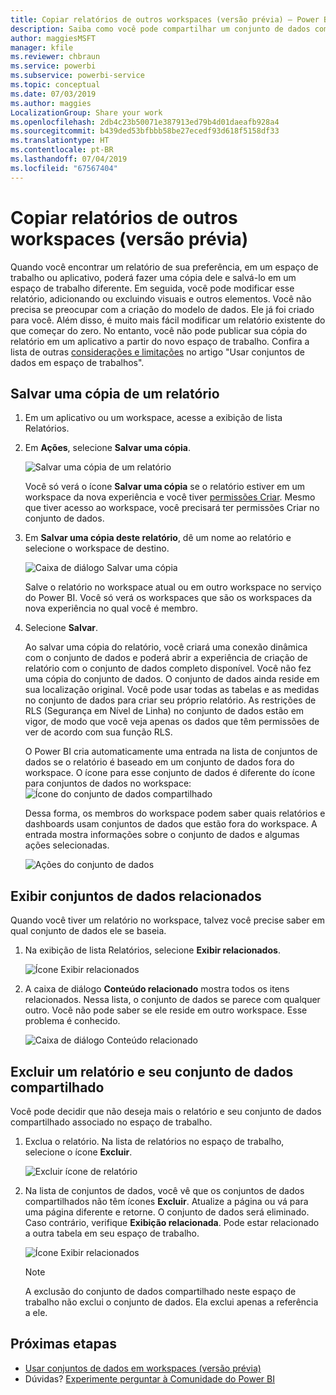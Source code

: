 ```yaml
---
title: Copiar relatórios de outros workspaces (versão prévia) – Power BI
description: Saiba como você pode compartilhar um conjunto de dados com usuários em toda a organização. Em seguida, eles podem criar relatórios com base no conjunto de dados em seus próprios workspaces.
author: maggiesMSFT
manager: kfile
ms.reviewer: chbraun
ms.service: powerbi
ms.subservice: powerbi-service
ms.topic: conceptual
ms.date: 07/03/2019
ms.author: maggies
LocalizationGroup: Share your work
ms.openlocfilehash: 2db4c23b50071e387913ed79b4d01daeafb928a4
ms.sourcegitcommit: b439ded53bfbbb58be27ecedf93d618f5158df33
ms.translationtype: HT
ms.contentlocale: pt-BR
ms.lasthandoff: 07/04/2019
ms.locfileid: "67567404"
---
```

# <a name="copy-reports-from-other-workspaces-preview"></a>Copiar relatórios de outros workspaces (versão prévia)

Quando você encontrar um relatório de sua preferência, em um espaço de trabalho ou aplicativo, poderá fazer uma cópia dele e salvá-lo em um espaço de trabalho diferente. Em seguida, você pode modificar esse relatório, adicionando ou excluindo visuais e outros elementos. Você não precisa se preocupar com a criação do modelo de dados. Ele já foi criado para você. Além disso, é muito mais fácil modificar um relatório existente do que começar do zero. No entanto, você não pode publicar sua cópia do relatório em um aplicativo a partir do novo espaço de trabalho. Confira a lista de outras [considerações e limitações](service-datasets-across-workspaces.md#considerations-and-limitations) no artigo "Usar conjuntos de dados em espaço de trabalhos".

## <a name="save-a-copy-of-a-report"></a>Salvar uma cópia de um relatório

1. Em um aplicativo ou um workspace, acesse a exibição de lista Relatórios.

1. Em **Ações**, selecione **Salvar uma cópia**.

    ![Salvar uma cópia de um relatório](media/service-datasets-copy-reports/power-bi-dataset-save-report-copy.png)

    Você só verá o ícone **Salvar uma cópia** se o relatório estiver em um workspace da nova experiência e você tiver [permissões Criar](service-datasets-build-permissions.md#build-permissions-for-shared-datasets). Mesmo que tiver acesso ao workspace, você precisará ter permissões Criar no conjunto de dados.

3. Em **Salvar uma cópia deste relatório**, dê um nome ao relatório e selecione o workspace de destino.

    ![Caixa de diálogo Salvar uma cópia](media/service-datasets-copy-reports/power-bi-dataset-save-report.png)

    Salve o relatório no workspace atual ou em outro workspace no serviço do Power BI. Você só verá os workspaces que são os workspaces da nova experiência no qual você é membro.
  
4. Selecione **Salvar**.

    Ao salvar uma cópia do relatório, você criará uma conexão dinâmica com o conjunto de dados e poderá abrir a experiência de criação de relatório com o conjunto de dados completo disponível. Você não fez uma cópia do conjunto de dados. O conjunto de dados ainda reside em sua localização original. Você pode usar todas as tabelas e as medidas no conjunto de dados para criar seu próprio relatório. As restrições de RLS (Segurança em Nível de Linha) no conjunto de dados estão em vigor, de modo que você veja apenas os dados que têm permissões de ver de acordo com sua função RLS.

    O Power BI cria automaticamente uma entrada na lista de conjuntos de dados se o relatório é baseado em um conjunto de dados fora do workspace. O ícone para esse conjunto de dados é diferente do ícone para conjuntos de dados no workspace: ![Ícone do conjunto de dados compartilhado](media/service-datasets-discover-across-workspaces/power-bi-shared-dataset-icon.png)


    Dessa forma, os membros do workspace podem saber quais relatórios e dashboards usam conjuntos de dados que estão fora do workspace. A entrada mostra informações sobre o conjunto de dados e algumas ações selecionadas.

    ![Ações do conjunto de dados](media/service-datasets-across-workspaces/power-bi-dataset-actions.png)

## <a name="view-related-datasets"></a>Exibir conjuntos de dados relacionados

Quando você tiver um relatório no workspace, talvez você precise saber em qual conjunto de dados ele se baseia.

1. Na exibição de lista Relatórios, selecione **Exibir relacionados**.

    ![Ícone Exibir relacionados](media/service-datasets-copy-reports/power-bi-dataset-view-related.png)

1. A caixa de diálogo **Conteúdo relacionado** mostra todos os itens relacionados. Nessa lista, o conjunto de dados se parece com qualquer outro. Você não pode saber se ele reside em outro workspace. Esse problema é conhecido.
 
    ![Caixa de diálogo Conteúdo relacionado](media/service-datasets-copy-reports/power-bi-dataset-related.png)

## <a name="delete-a-report-and-its-shared-dataset"></a>Excluir um relatório e seu conjunto de dados compartilhado

Você pode decidir que não deseja mais o relatório e seu conjunto de dados compartilhado associado no espaço de trabalho.

1. Exclua o relatório. Na lista de relatórios no espaço de trabalho, selecione o ícone **Excluir**.

    ![Excluir ícone de relatório](media/service-datasets-across-workspaces/power-bi-datasets-delete-report.png)

2. Na lista de conjuntos de dados, você vê que os conjuntos de dados compartilhados não têm ícones **Excluir**. Atualize a página ou vá para uma página diferente e retorne. O conjunto de dados será eliminado. Caso contrário, verifique **Exibição relacionada**. Pode estar relacionado a outra tabela em seu espaço de trabalho.

    ![Ícone Exibir relacionados](media/service-datasets-across-workspaces/power-bi-dataset-view-related-icon.png)

    > [!NOTE]
    > A exclusão do conjunto de dados compartilhado neste espaço de trabalho não exclui o conjunto de dados. Ela exclui apenas a referência a ele.


## <a name="next-steps"></a>Próximas etapas

- [Usar conjuntos de dados em workspaces (versão prévia)](service-datasets-across-workspaces.md)
- Dúvidas? [Experimente perguntar à Comunidade do Power BI](http://community.powerbi.com/)
